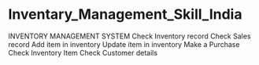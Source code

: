 # Inventary_Management_Skill_India
INVENTORY MANAGEMENT SYSTEM Check Inventory record Check Sales record Add item in inventory Update item in inventory Make a Purchase Check Inventory Item Check Customer details
